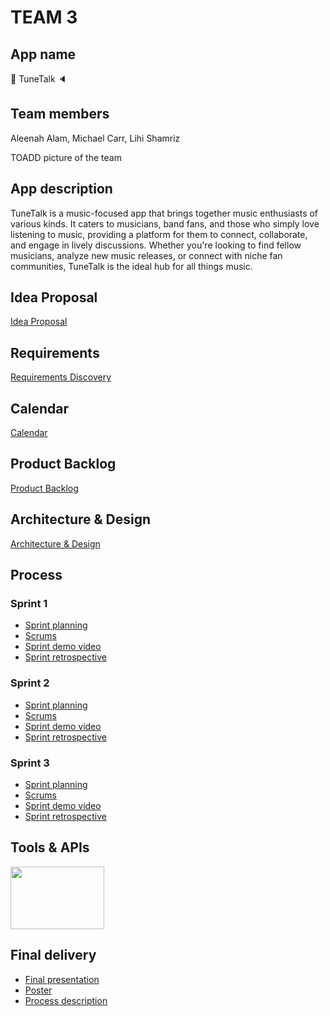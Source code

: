 # TEAM 3

## App name

🎵 TuneTalk 🔈

## Team members

Aleenah Alam, Michael Carr, Lihi Shamriz

TOADD picture of the team

## App description

TuneTalk is a music-focused app that brings together music enthusiasts of various kinds. It caters to musicians, band fans, and those who simply love listening to music, providing a platform for them to connect, collaborate, and engage in lively discussions. Whether you're looking to find fellow musicians, analyze new music releases, or connect with niche fan communities, TuneTalk is the ideal hub for all things music.

## Idea Proposal
[Idea Proposal](https://docs.google.com/document/d/1w4pOJ4kk3L7TMUzPG-RPLnHXdHhjVQE3/edit?usp=sharing&ouid=109506195485237631608&rtpof=true&sd=true)

## Requirements
[Requirements Discovery](https://docs.google.com/document/d/1HvSqUlBl4PVhl_7V7VmmforlNTJtnwprEIgClhXtnIs/edit?usp=sharing)

## Calendar
[Calendar](https://calendar.google.com/calendar/u/0?cid=aXZoMmU3NjhzMjRkdGlxZWYwcXZvbzhxcjBAZ3JvdXAuY2FsZW5kYXIuZ29vZ2xlLmNvbQ)

## Product Backlog
[Product Backlog](https://docs.google.com/spreadsheets/d/1odoaUqXyTLhiZFRJtVE4P46vtHmQhSL_ao6-MEn74K4/edit?usp=sharing)

## Architecture & Design
[Architecture & Design]()

## Process

### Sprint 1

* [Sprint planning](https://docs.google.com/spreadsheets/d/1odoaUqXyTLhiZFRJtVE4P46vtHmQhSL_ao6-MEn74K4/edit#gid=1056044682)
* [Scrums](https://docs.google.com/document/d/1I_VTNswvvRipo5BTDWJ4m7gOAcNPKg0Gj4oOOYvntds/edit?usp=sharing)
* [Sprint demo video](https://drive.google.com/file/d/1iAg1cfbuWd8tT_jIoyNNAfLnqPJpa1Xv/view?usp=sharing) 
* [Sprint retrospective](https://docs.google.com/document/d/156Pa15wgJLuJo0r0U3_gPyET0Yq7Mdz_7v-axdmk3y0/edit?usp=sharing)

### Sprint 2

* [Sprint planning](https://docs.google.com/spreadsheets/d/1odoaUqXyTLhiZFRJtVE4P46vtHmQhSL_ao6-MEn74K4/edit#gid=1385532964)
* [Scrums](https://docs.google.com/document/d/1L_bfK-5WEnpD1EiT16F5_3oShVPcBc8qQz0_pVJokCQ/edit?usp=sharing)
* [Sprint demo video]()
* [Sprint retrospective]()

### Sprint 3

* [Sprint planning]()
* [Scrums]()
* [Sprint demo video]()
* [Sprint retrospective]()

## Tools & APIs

<img src="https://github.com/paceuniversity/cs389f2023team3/assets/28511638/5d7f3e6a-4e1f-4f87-b638-44ad0b27e27f" width="150" height="100">

## Final delivery

* [Final presentation]()
* [Poster]()
* [Process description]()


